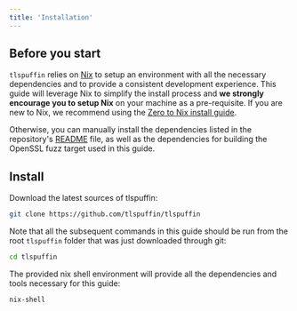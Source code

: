 ```yaml
---
title: 'Installation'
---
```


## Before you start

`tlspuffin` relies on [Nix](https://nixos.org/) to setup an environment with all the necessary dependencies and to provide a consistent development experience. This guide will leverage Nix to simplify the install process and **we strongly encourage you to setup Nix** on your machine as a pre-requisite. If you are new to Nix, we recommend using the [Zero to Nix install guide](https://zero-to-nix.com/start/install).

Otherwise, you can manually install the dependencies listed in the repository's [README](https://github.com/tlspuffin/tlspuffin?tab=readme-ov-file#dependencies) file, as well as the dependencies for building the OpenSSL fuzz target used in this guide.

## Install

Download the latest sources of tlspuffin:
```sh
git clone https://github.com/tlspuffin/tlspuffin
```

Note that all the subsequent commands in this guide should be run from the root `tlspuffin` folder that was just downloaded through git:
```sh
cd tlspuffin
```

The provided nix shell environment will provide all the dependencies and tools necessary for this guide:
```sh
nix-shell
```
